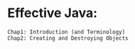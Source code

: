 # Effective Java:

    Chap1: Introduction (and Terminology)
    Chap2: Creating and Destroying Objects
